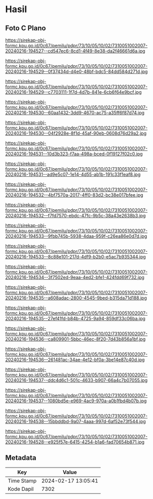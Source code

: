 # Hasil

## Foto C Plano

https://sirekap-obj-formc.kpu.go.id/0c67/pemilu/pdpr/73/10/05/10/02/7310051002007-20240216-194527--cd547ec6-8cd1-4f49-8e38-da2f46661d6a.jpg

https://sirekap-obj-formc.kpu.go.id/0c67/pemilu/pdpr/73/10/05/10/02/7310051002007-20240216-194529--0f37434d-d4e0-48bf-bdc5-84dd584d271d.jpg

https://sirekap-obj-formc.kpu.go.id/0c67/pemilu/pdpr/73/10/05/10/02/7310051002007-20240216-194529--c7703111-1f7d-4d7b-841e-6cb6f64e9bcf.jpg

https://sirekap-obj-formc.kpu.go.id/0c67/pemilu/pdpr/73/10/05/10/02/7310051002007-20240216-194530--60aa1432-3dd9-4670-ac75-a35ff6f87d74.jpg

https://sirekap-obj-formc.kpu.go.id/0c67/pemilu/pdpr/73/10/05/10/02/7310051002007-20240216-194530--04f2928e-8f1d-45af-90eb-0608d76d29a2.jpg

https://sirekap-obj-formc.kpu.go.id/0c67/pemilu/pdpr/73/10/05/10/02/7310051002007-20240216-194531--10d3b323-f7aa-498a-bced-0f19127f02c0.jpg

https://sirekap-obj-formc.kpu.go.id/0c67/pemilu/pdpr/73/10/05/10/02/7310051002007-20240216-194531--ad9e5c07-1e14-4d55-ab1b-191c33f1eaf8.jpg

https://sirekap-obj-formc.kpu.go.id/0c67/pemilu/pdpr/73/10/05/10/02/7310051002007-20240216-194532--4bf7570a-2017-4ff0-83d2-bc38e017bfee.jpg

https://sirekap-obj-formc.kpu.go.id/0c67/pemilu/pdpr/73/10/05/10/02/7310051002007-20240216-194532--f7fd7570-ebdc-47fc-9b5c-38a43e2638b3.jpg

https://sirekap-obj-formc.kpu.go.id/0c67/pemilu/pdpr/73/10/05/10/02/7310051002007-20240216-194533--9fbb745b-5938-4daa-959f-c26ea86e0d7d.jpg

https://sirekap-obj-formc.kpu.go.id/0c67/pemilu/pdpr/73/10/05/10/02/7310051002007-20240216-194533--8c88e101-217d-4df9-b2b0-e5ac7b935344.jpg

https://sirekap-obj-formc.kpu.go.id/0c67/pemilu/pdpr/73/10/05/10/02/7310051002007-20240216-194534--3f7502ed-9eaa-4ed2-bfe1-424fdd69f732.jpg

https://sirekap-obj-formc.kpu.go.id/0c67/pemilu/pdpr/73/10/05/10/02/7310051002007-20240216-194535--a608adac-2800-4545-9bed-b315da71d188.jpg

https://sirekap-obj-formc.kpu.go.id/0c67/pemilu/pdpr/73/10/05/10/02/7310051002007-20240216-194535--27ef41fd-b84b-4725-9a94-859df33c06ba.jpg

https://sirekap-obj-formc.kpu.go.id/0c67/pemilu/pdpr/73/10/05/10/02/7310051002007-20240216-194536--ca809901-5bbc-46ec-8f20-7d43b856a1bf.jpg

https://sirekap-obj-formc.kpu.go.id/0c67/pemilu/pdpr/73/10/05/10/02/7310051002007-20240216-194536--261481ac-34ae-4e12-bf0a-3be14e87c40d.jpg

https://sirekap-obj-formc.kpu.go.id/0c67/pemilu/pdpr/73/10/05/10/02/7310051002007-20240216-194537--ddc4d6c1-501c-4633-b907-66a4c7b07055.jpg

https://sirekap-obj-formc.kpu.go.id/0c67/pemilu/pdpr/73/10/05/10/02/7310051002007-20240216-194537--1080bd5e-e969-4ac9-970a-a0b1fbd4b07b.jpg

https://sirekap-obj-formc.kpu.go.id/0c67/pemilu/pdpr/73/10/05/10/02/7310051002007-20240216-194538--15bbddbd-9a07-4aaa-997d-6af52e73f544.jpg

https://sirekap-obj-formc.kpu.go.id/0c67/pemilu/pdpr/73/10/05/10/02/7310051002007-20240216-194528--e925f57e-6415-4254-b1a6-fad70654b871.jpg


## Metadata

| Key        | Value               |
| ---------- | ------------------- |
| Time Stamp | 2024-02-17 13:05:41 |
| Kode Dapil | 7302                |



